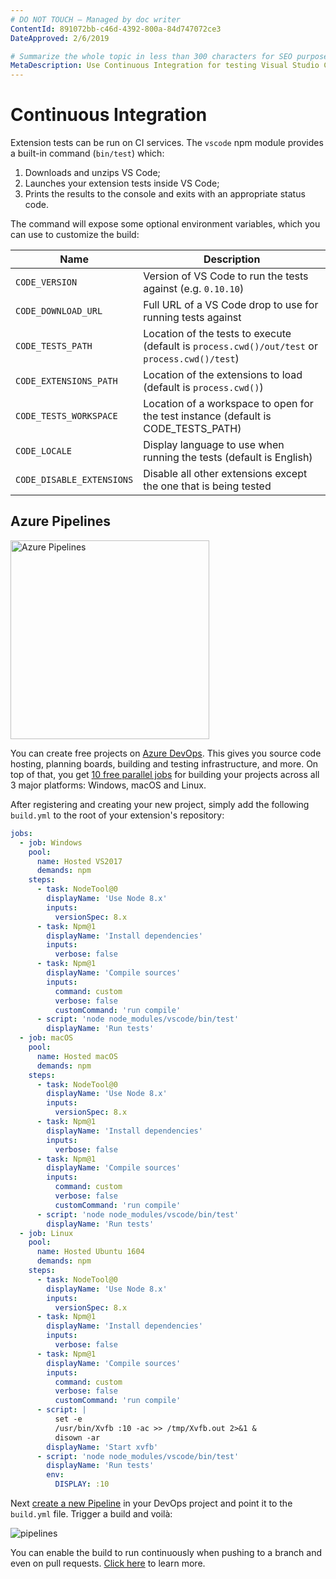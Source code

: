 ```yaml
---
# DO NOT TOUCH — Managed by doc writer
ContentId: 891072bb-c46d-4392-800a-84d747072ce3
DateApproved: 2/6/2019

# Summarize the whole topic in less than 300 characters for SEO purpose
MetaDescription: Use Continuous Integration for testing Visual Studio Code extensions (plug-ins).
---
```


# Continuous Integration

Extension tests can be run on CI services. The `vscode` npm module provides a built-in command (`bin/test`) which:

1. Downloads and unzips VS Code;
2. Launches your extension tests inside VS Code;
3. Prints the results to the console and exits with an appropriate status code.

The command will expose some optional environment variables, which you can use to customize the build:

| Name                      | Description                                                                                    |
| ------------------------- | ---------------------------------------------------------------------------------------------- |
| `CODE_VERSION`            | Version of VS Code to run the tests against (e.g. `0.10.10`)                                   |
| `CODE_DOWNLOAD_URL`       | Full URL of a VS Code drop to use for running tests against                                    |
| `CODE_TESTS_PATH`         | Location of the tests to execute (default is `process.cwd()/out/test` or `process.cwd()/test`) |
| `CODE_EXTENSIONS_PATH`    | Location of the extensions to load (default is `process.cwd()`)                                |
| `CODE_TESTS_WORKSPACE`    | Location of a workspace to open for the test instance (default is CODE_TESTS_PATH)             |
| `CODE_LOCALE`             | Display language to use when running the tests (default is English)                            |
| `CODE_DISABLE_EXTENSIONS` | Disable all other extensions except the one that is being tested                               |

## Azure Pipelines

<a href="https://azure.microsoft.com/services/devops/"><img alt="Azure Pipelines" src="/assets/api/working-with-extensions/continuous-integration/pipelines-logo.png" width="318" /></a>

You can create free projects on [Azure DevOps](https://azure.microsoft.com/services/devops/). This gives you source code hosting, planning boards, building and testing infrastructure, and more. On top of that, you get [10 free parallel jobs](https://azure.microsoft.com/services/devops/pipelines/) for building your projects across all 3 major platforms: Windows, macOS and Linux.

After registering and creating your new project, simply add the following `build.yml` to the root of your extension's repository:

```yaml
jobs:
  - job: Windows
    pool:
      name: Hosted VS2017
      demands: npm
    steps:
      - task: NodeTool@0
        displayName: 'Use Node 8.x'
        inputs:
          versionSpec: 8.x
      - task: Npm@1
        displayName: 'Install dependencies'
        inputs:
          verbose: false
      - task: Npm@1
        displayName: 'Compile sources'
        inputs:
          command: custom
          verbose: false
          customCommand: 'run compile'
      - script: 'node node_modules/vscode/bin/test'
        displayName: 'Run tests'
  - job: macOS
    pool:
      name: Hosted macOS
      demands: npm
    steps:
      - task: NodeTool@0
        displayName: 'Use Node 8.x'
        inputs:
          versionSpec: 8.x
      - task: Npm@1
        displayName: 'Install dependencies'
        inputs:
          verbose: false
      - task: Npm@1
        displayName: 'Compile sources'
        inputs:
          command: custom
          verbose: false
          customCommand: 'run compile'
      - script: 'node node_modules/vscode/bin/test'
        displayName: 'Run tests'
  - job: Linux
    pool:
      name: Hosted Ubuntu 1604
      demands: npm
    steps:
      - task: NodeTool@0
        displayName: 'Use Node 8.x'
        inputs:
          versionSpec: 8.x
      - task: Npm@1
        displayName: 'Install dependencies'
        inputs:
          verbose: false
      - task: Npm@1
        displayName: 'Compile sources'
        inputs:
          command: custom
          verbose: false
          customCommand: 'run compile'
      - script: |
          set -e
          /usr/bin/Xvfb :10 -ac >> /tmp/Xvfb.out 2>&1 &
          disown -ar
        displayName: 'Start xvfb'
      - script: 'node node_modules/vscode/bin/test'
        displayName: 'Run tests'
        env:
          DISPLAY: :10
```

Next [create a new Pipeline](https://docs.microsoft.com/azure/devops/pipelines/get-started-yaml?view=vsts#get-your-first-build) in your DevOps project and point it to the `build.yml` file. Trigger a build and voilà:

![pipelines](images/continuous-integration/pipelines.png)

You can enable the build to run continuously when pushing to a branch and even on pull requests. [Click here](https://docs.microsoft.com/azure/devops/pipelines/build/triggers) to learn more.
